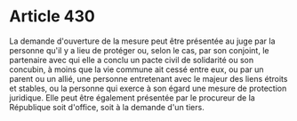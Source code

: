 # Article 430

La demande d'ouverture de la mesure peut être présentée au juge par la personne qu'il y a lieu de protéger ou, selon le cas, par son conjoint, le partenaire avec qui elle a conclu un pacte civil de solidarité ou son concubin, à moins que la vie commune ait cessé entre eux, ou par un parent ou un allié, une personne entretenant avec le majeur des liens étroits et stables, ou la personne qui exerce à son égard une mesure de protection juridique.   Elle peut être également présentée par le procureur de la République soit d'office, soit à la demande d'un tiers.